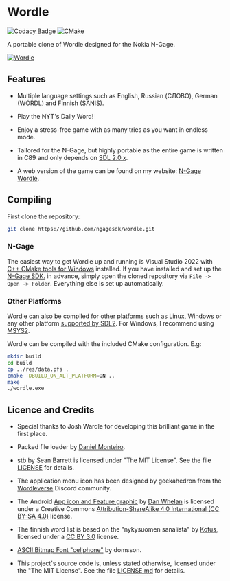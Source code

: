 # Wordle

[![Codacy Badge](https://app.codacy.com/project/badge/Grade/d91244e94a37417fbd1649ae5f2def6f)](https://www.codacy.com/gh/ngagesdk/wordle/dashboard?utm_source=github.com&amp;utm_medium=referral&amp;utm_content=ngagesdk/wordle&amp;utm_campaign=Badge_Grade)
[![CMake](https://github.com/ngagesdk/wordle/actions/workflows/cmake.yml/badge.svg)](https://github.com/ngagesdk/wordle/actions/workflows/cmake.yml)

A portable clone of Wordle designed for the Nokia N-Gage.

[![Wordle](https://raw.githubusercontent.com/ngagesdk/wordle/master/media/promo-tn.jpg)](https://raw.githubusercontent.com/ngagesdk/wordle/master/media/promo.jpg?raw=true "Wordle")

## Features

- Multiple language settings such as English, Russian (СЛОВО), German
  (WÖRDL) and Finnish (SANIS).

- Play the NYT's Daily Word!

- Enjoy a stress-free game with as many tries as you want in endless
  mode.

- Tailored for the N-Gage, but highly portable as the entire game is
  written in C89 and only depends on [SDL
  2.0.x](https://github.com/libsdl-org/SDL).

- A web version of the game can be found on my website: [N-Gage
  Wordle](https://mupf.dev/wordle/).

## Compiling

First clone the repository:
```bash
git clone https://github.com/ngagesdk/wordle.git
```

### N-Gage

The easiest way to get Wordle up and running is Visual Studio 2022 with
[C++ CMake tools for
Windows](https://docs.microsoft.com/en-us/cpp/build/cmake-projects-in-visual-studio)
installed.  If you have installed and set up the [N-Gage
SDK.](https://github.com/ngagesdk/ngage-toolchain) in advance, simply
open the cloned repository via `File -> Open -> Folder`.  Everything
else is set up automatically.

### Other Platforms

Wordle can also be compiled for other platforms such as Linux, Windows
or any other platform [supported by
SDL2](https://wiki.libsdl.org/Installation#supported_platforms).  For
Windows, I recommend using [MSYS2](https://www.msys2.org/).

Wordle can be compiled with the included CMake configuration. E.g:
```bash
mkdir build
cd build
cp ../res/data.pfs .
cmake -DBUILD_ON_ALT_PLATFORM=ON ..
make
./wordle.exe
```

## Licence and Credits

- Special thanks to Josh Wardle for developing this brilliant game in
  the first place.

- Packed file loader by [Daniel
  Monteiro](https://montyontherun.itch.io/).

- stb by Sean Barrett is licensed under "The MIT License".  See the file
  [LICENSE](https://github.com/nothings/stb/blob/master/LICENSE) for
  details.

- The application menu icon has been designed by geekahedron from the
  [Wordleverse](https://discord.com/invite/FdQKzenz) Discord community.

- The Android [App icon and Feature graphic](media/) by [Dan
  Whelan](https://danwhelan.ie) is licensed under a Creative Commons
  [Attribution-ShareAlike 4.0 International (CC BY-SA
  4.0)](https://creativecommons.org/licenses/by-sa/4.0/) license.

- The finnish word list is based on the "nykysuomen sanalista" by
  [Kotus](https://kaino.kotus.fi/sanat/nykysuomi/), licensed under a [CC
  BY 3.0](https://creativecommons.org/licenses/by/3.0/deed.fi) license.

- [ASCII Bitmap Font
  "cellphone"](https://opengameart.org/content/ascii-bitmap-font-cellphone)
  by domsson.

- This project's source code is, unless stated otherwise, licensed under
  the "The MIT License".  See the file [LICENSE.md](LICENSE.md) for
  details.
